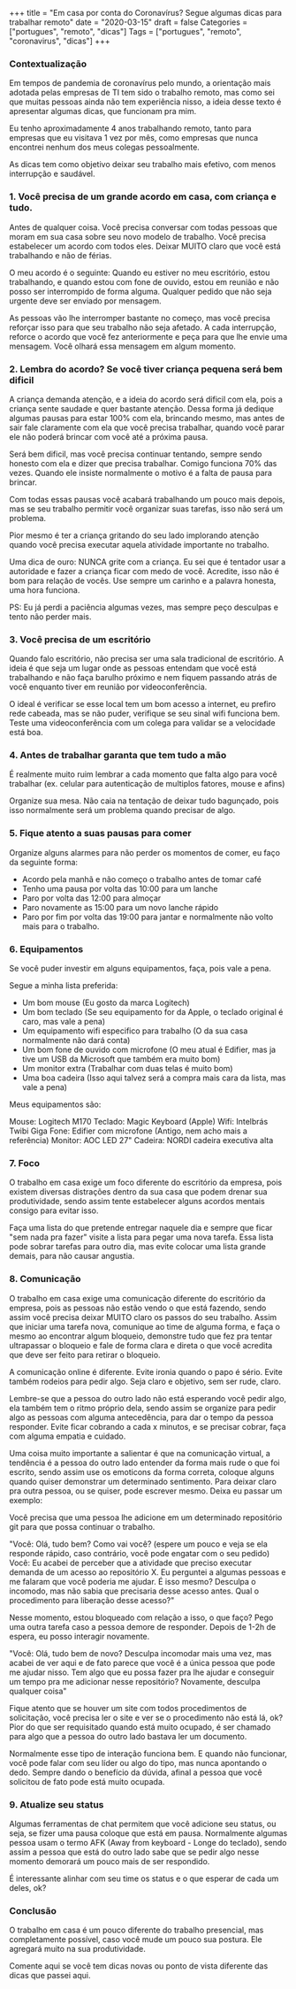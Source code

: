 +++
title = "Em casa por conta do Coronavírus? Segue algumas dicas para trabalhar remoto"
date = "2020-03-15"
draft = false
Categories = ["portugues", "remoto", "dicas"]
Tags = ["portugues", "remoto", "coronavirus", "dicas"]
+++

### Contextualização

Em tempos de pandemia de coronavírus pelo mundo, a orientação mais adotada pelas empresas de TI tem sido o trabalho remoto, mas como sei que muitas pessoas ainda não tem experiência nisso, a ideia desse texto é apresentar algumas dicas, que funcionam pra mim.

Eu tenho aproximadamente 4 anos trabalhando remoto, tanto para empresas que eu visitava 1 vez por mês, como empresas que nunca encontrei nenhum dos meus colegas pessoalmente.

As dicas tem como objetivo deixar seu trabalho mais efetivo, com menos interrupção e saudável.

### 1. Você precisa de um grande acordo em casa, com criança e tudo.

Antes de qualquer coisa. Você precisa conversar com todas pessoas que moram em sua casa sobre seu novo modelo de trabalho. Você precisa estabelecer um acordo com todos eles. Deixar MUITO claro que você está trabalhando e não de férias.

O meu acordo é o seguinte: Quando eu estiver no meu escritório, estou trabalhando, e quando estou com fone de ouvido, estou em reunião e não posso ser interrompido de forma alguma. Qualquer pedido que não seja urgente deve ser enviado por mensagem.

As pessoas vão lhe interromper bastante no começo, mas você precisa reforçar isso para que seu trabalho não seja afetado. A cada interrupção, reforce o acordo que você fez anteriormente e peça para que lhe envie uma mensagem. Você olhará essa mensagem em algum momento.

### 2. Lembra do acordo? Se você tiver criança pequena será bem dificil

A criança demanda atenção, e a ideia do acordo será dificil com ela, pois a criança sente saudade e quer bastante atenção. Dessa forma já dedique algumas pausas para estar 100% com ela, brincando mesmo, mas antes de sair fale claramente com ela que você precisa trabalhar, quando você parar ele não poderá brincar com você até a próxima pausa.

Será bem dificil, mas você precisa continuar tentando, sempre sendo honesto com ela e dizer que precisa trabalhar. Comigo funciona 70% das vezes. Quando ele insiste normalmente o motivo é a falta de pausa para brincar.

Com todas essas pausas você acabará trabalhando um pouco mais depois, mas se seu trabalho permitir você organizar suas tarefas, isso não será um problema.

Pior mesmo é ter a criança gritando do seu lado implorando atenção quando você precisa executar aquela atividade importante no trabalho.

Uma dica de ouro: NUNCA grite com a criança. Eu sei que é tentador usar a autoridade e fazer a criança ficar com medo de você. Acredite, isso não é bom para relação de vocês. Use sempre um carinho e a palavra honesta, uma hora funciona.

PS: Eu já perdi a paciência algumas vezes, mas sempre peço desculpas e tento não perder mais.

### 3. Você precisa de um escritório

Quando falo escritório, não precisa ser uma sala tradicional de escritório. A ideia é que seja um lugar onde as pessoas entendam que você está trabalhando e não faça barulho próximo e nem fiquem passando atrás de você enquanto tiver em reunião por videoconferência.

O ideal é verificar se esse local tem um bom acesso a internet, eu prefiro rede cabeada, mas se não puder, verifique se seu sinal wifi funciona bem. Teste uma videoconferência com um colega para validar se a velocidade está boa.

### 4. Antes de trabalhar garanta que tem tudo a mão

É realmente muito ruim lembrar a cada momento que falta algo para você trabalhar (ex. celular para autenticação de multiplos fatores, mouse e afins)

Organize sua mesa. Não caia na tentação de deixar tudo bagunçado, pois isso normalmente será um problema quando precisar de algo.

### 5. Fique atento a suas pausas para comer

Organize alguns alarmes para não perder os momentos de comer, eu faço da seguinte forma:

 - Acordo pela manhã e não começo o trabalho antes de tomar café
 - Tenho uma pausa por volta das 10:00 para um lanche
 - Paro por volta das 12:00 para almoçar
 - Paro novamente as 15:00 para um novo lanche rápido
 - Paro por fim por volta das 19:00 para jantar e normalmente não volto mais para o trabalho.

### 6. Equipamentos

Se você puder investir em alguns equipamentos, faça, pois vale a pena.

Segue a minha lista preferida:

 - Um bom mouse (Eu gosto da marca Logitech)
 - Um bom teclado (Se seu equipamento for da Apple, o teclado original é caro, mas vale a pena)
 - Um equipamento wifi especifico para trabalho (O da sua casa normalmente não dará conta)
 - Um bom fone de ouvido com microfone (O meu atual é Edifier, mas ja tive um USB da Microsoft que também era muito bom)
 - Um monitor extra (Trabalhar com duas telas é muito bom)
 - Uma boa cadeira (Isso aqui talvez será a compra mais cara da lista, mas vale a pena)

Meus equipamentos são:

Mouse:  Logitech M170
Teclado: Magic Keyboard (Apple)
Wifi: Intelbrás Twibi Giga
Fone: Edifier com microfone (Antigo, nem acho mais a referência)
Monitor: AOC LED 27"
Cadeira: NORDI cadeira executiva alta

### 7. Foco

O trabalho em casa exige um foco diferente do escritório da empresa, pois existem diversas distrações dentro da sua casa que podem drenar sua produtividade, sendo assim tente estabelecer alguns acordos mentais consigo para evitar isso.

Faça uma lista do que pretende entregar naquele dia e sempre que ficar "sem nada pra fazer" visite a lista para pegar uma nova tarefa. Essa lista pode sobrar tarefas para outro dia, mas evite colocar uma lista grande demais, para não causar angustia. 

### 8. Comunicação

O trabalho em casa exige uma comunicação diferente do escritório da empresa, pois as pessoas não estão vendo o que está fazendo, sendo assim você precisa deixar MUITO claro os passos do seu trabalho. Assim que iniciar uma tarefa nova, comunique ao time de alguma forma, e faça o mesmo ao encontrar algum bloqueio, demonstre tudo que fez pra tentar ultrapassar o bloqueio e fale de forma clara e direta o que você acredita que deve ser feito para retirar o bloqueio.

A comunicação online é diferente. Evite ironia quando o papo é sério. Evite também rodeios para pedir algo. Seja claro e objetivo, sem ser rude, claro.

Lembre-se que a pessoa do outro lado não está esperando você pedir algo, ela também tem o ritmo próprio dela, sendo assim se organize para pedir algo as pessoas com alguma antecedência, para dar o tempo da pessoa responder. Evite ficar cobrando a cada x minutos, e se precisar cobrar, faça com alguma empatia e cuidado.

Uma coisa muito importante a salientar é que na comunicação virtual, a tendência é a pessoa do outro lado entender da forma mais rude o que foi escrito, sendo assim use os emoticons da forma correta, coloque alguns quando quiser demonstrar um determinado sentimento. Para deixar claro pra outra pessoa, ou se quiser, pode escrever mesmo. Deixa eu passar um exemplo:

Você precisa que uma pessoa lhe adicione em um determinado repositório git para que possa continuar o trabalho. 

"Você: Olá, tudo bem? Como vai você?  (espere um pouco e veja se ela responde rápido, caso contrário, você pode engatar com o seu pedido)
Você: Eu acabei de perceber que a atividade que preciso executar demanda de um acesso ao repositório X. Eu perguntei a algumas pessoas e me falaram que você poderia me ajudar. É isso mesmo? Desculpa o incomodo, mas não sabia que precisaria desse acesso antes. Qual o procedimento para liberação desse acesso?"

Nesse momento, estou bloqueado com relação a isso, o que faço? Pego uma outra tarefa caso a pessoa demore de responder. Depois de 1-2h de espera, eu posso interagir novamente.

"Você: Olá, tudo bem de novo? Desculpa incomodar mais uma vez, mas acabei de ver aqui e de fato parece que você é a única pessoa que pode me ajudar nisso. Tem algo que eu possa fazer pra lhe ajudar e conseguir um tempo pra me adicionar nesse repositório? Novamente, desculpa qualquer coisa"

Fique atento que se houver um site com todos procedimentos de solicitação, você precisa ler o site e ver se o procedimento não está lá, ok? Pior do que ser requisitado quando está muito ocupado, é ser chamado para algo que a pessoa do outro lado bastava ler um documento.

Normalmente esse tipo de interação funciona bem. E quando não funcionar, você pode falar com seu líder ou algo do tipo, mas nunca apontando o dedo. Sempre dando o benefício da dúvida, afinal a pessoa que você solicitou de fato pode está muito ocupada.

### 9. Atualize seu status

Algumas ferramentas de chat permitem que você adicione seu status, ou seja, se fizer uma pausa coloque que está em pausa. Normalmente algumas pessoa usam o termo AFK (Away from keyboard - Longe do teclado), sendo assim a pessoa que está do outro lado sabe que se pedir algo nesse momento demorará um pouco mais de ser respondido.

É interessante alinhar com seu time os status e o que esperar de cada um deles, ok?


### Conclusão

O trabalho em casa é um pouco diferente do trabalho presencial, mas completamente possível, caso você mude um pouco sua postura. Ele agregará muito na sua produtividade.

Comente aqui se você tem dicas novas ou ponto de vista diferente das dicas que passei aqui.
